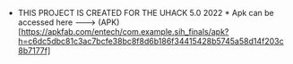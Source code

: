 * THIS PROJECT IS CREATED FOR THE UHACK 5.0 2022 *
Apk can be accessed here ---> 
(APK)[https://apkfab.com/entech/com.example.sih_finals/apk?h=c6dc5dbc81c3ac7bcfe38bc8f8d6b186f34415428b5745a58d14f203c8b7177f]




